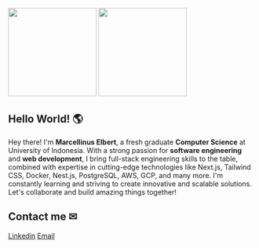 <p>
<img height="180em" src="https://github-readme-stats.vercel.app/api?username=marcellinuselbert&show_icons=true&count_private=true&theme=algolia" />
<img height="180em" src="https://github-readme-stats.vercel.app/api/top-langs/?username=marcellinuselbert&layout=compact&theme=algolia&langs_count=6&hide=html,powershell,batchfile" />
</p>

## Hello World! 🌎 
Hey there! I'm **Marcellinus Elbert**, a fresh graduate **Computer Science** at University of Indonesia. With a strong passion for **software engineering** and **web development**, I bring full-stack engineering skills to the table, combined with expertise in cutting-edge technologies like Next.js, Tailwind CSS, Docker, Nest.js, PostgreSQL, AWS, GCP, and many more. I'm constantly learning and striving to create innovative and scalable solutions. Let's collaborate and build amazing things together!


<h2> Contact me ✉ </h2>
<a href="https://www.linkedin.com/in/marcellinuselbert/">Linkedin</a>
<a href="mailto:elbertmarcellinus@gmail.com">Email</a>



